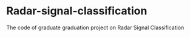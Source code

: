 # Radar-signal-classification
The code of graduate graduation project on Radar Signal Classification
